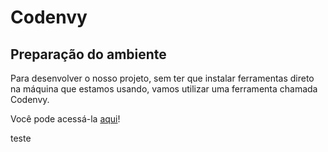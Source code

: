 # Codenvy

## Preparação do ambiente

Para desenvolver o nosso projeto, sem ter que instalar ferramentas direto na máquina que estamos usando, vamos utilizar uma ferramenta chamada Codenvy.

Você pode acessá-la [aqui](https://codenvy.io/site/login)!

teste
